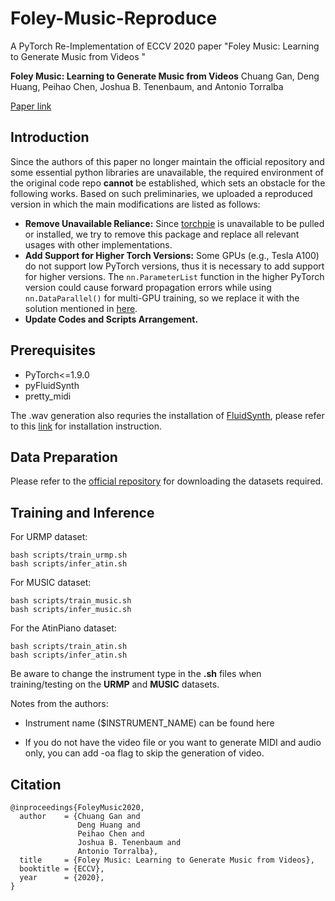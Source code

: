 # Foley-Music-Reproduce
A PyTorch Re-Implementation of ECCV 2020 paper "Foley Music: Learning to Generate Music from Videos "  

**Foley Music: Learning to Generate Music from Videos** Chuang Gan, Deng Huang, Peihao Chen, Joshua B. Tenenbaum, and Antonio Torralba

[Paper link](https://arxiv.org/abs/2007.10984)  

## Introduction  

Since the authors of this paper no longer maintain the official repository and some essential python libraries are unavailable, the required environment of the original code repo **cannot** be established, which sets an obstacle for the following works. Based on such preliminaries, we uploaded a reproduced version in which the main modifications are listed as follows:

- **Remove Unavailable Reliance:**  Since [torchpie](https://github.com/SunDoge/cifar10-torchpie) is unavailable to be pulled or installed, we try to remove this package and replace all relevant usages with other implementations.   
- **Add Support for Higher Torch Versions:** Some GPUs (e.g., Tesla A100) do not support low PyTorch versions, thus it is necessary to add support for higher versions. The `nn.ParameterList` function in the higher PyTorch version could cause forward propagation errors while using `nn.DataParallel()` for multi-GPU training, so we replace it with the solution mentioned in [here](https://github.com/lucidrains/axial-attention/issues/11).
- **Update Codes and Scripts Arrangement.**  

## Prerequisites  

- PyTorch<=1.9.0  
- pyFluidSynth  
- pretty_midi  

The .wav generation also requries the installation of [FluidSynth](https://www.fluidsynth.org/), please refer to this [link](https://github.com/FluidSynth/fluidsynth) for installation instruction.  

## Data Preparation  

Please refer to the [official repository](https://github.com/chuangg/Foley-Music) for downloading the datasets required.  

## Training and Inference  

For URMP dataset:

    bash scripts/train_urmp.sh  
    bash scripts/infer_atin.sh
    
For MUSIC dataset:  

    bash scripts/train_music.sh  
    bash scripts/infer_music.sh  
    
For the AtinPiano dataset:

    bash scripts/train_atin.sh  
    bash scripts/infer_atin.sh  

Be aware to change the instrument type in the **.sh** files when training/testing on the **URMP** and **MUSIC** datasets.  

Notes from the authors:  

- Instrument name ($INSTRUMENT_NAME) can be found here

- If you do not have the video file or you want to generate MIDI and audio only, you can add -oa flag to skip the generation of video.  

## Citation  

    @inproceedings{FoleyMusic2020,
      author    = {Chuang Gan and
                   Deng Huang and
                   Peihao Chen and
                   Joshua B. Tenenbaum and
                   Antonio Torralba},
      title     = {Foley Music: Learning to Generate Music from Videos},
      booktitle = {ECCV},
      year      = {2020},
    }
